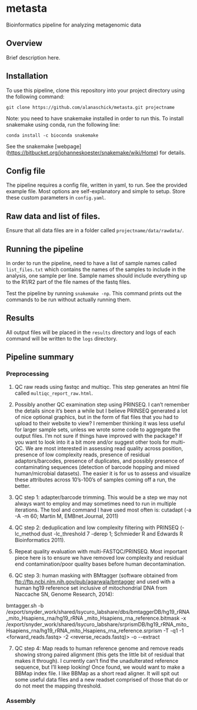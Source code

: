 # metasta

Bioinformatics pipeline for analyzing metagenomic data

## Overview

Brief description here. 

## Installation

To use this pipeline, clone this repository into your project directory using the following command:

```
git clone https://github.com/alanaschick/metasta.git projectname
```

Note: you need to have snakemake installed in order to run this. To install snakemake using conda, run the following line:

```
conda install -c bioconda snakemake
```

See the snakemake [webpage] (https://bitbucket.org/johanneskoester/snakemake/wiki/Home) for details.

## Config file

The pipeline requires a config file, written in yaml, to run. See the provided example file. Most options are self-explanatory and simple to setup. Store these custom parameters in `config.yaml`.

## Raw data and list of files.

Ensure that all data files are in a folder called `projectname/data/rawdata/`. 

## Running the pipeline

In order to run the pipeline, need to have a list of sample names called `list_files.txt` which contains the names of the samples to include in the analysis, one sample per line. Sample names should include everything up to the R1/R2 part of the file names of the fastq files.

Test the pipeline by running `snakemake -np`. This command prints out the commands to be run without actually running them. 

## Results

All output files will be placed in the `results` directory and logs of each command will be written to the `logs` directory.

## Pipeline summary

### Preprocessing

1) QC raw reads using fastqc and multiqc. This step generates an html file called `multiqc_report_raw.html`.

2) Possibly another QC examination step using PRINSEQ. I can’t remember the details since it’s been a while but I believe PRINSEQ generated a lot of nice optional graphics, but in the form of flat files that you had to upload to their website to view? I remember thinking it was less useful for larger sample sets, unless we wrote some code to aggregate the output files. I’m not sure if things have improved with the package? If you want to look into it a bit more and/or suggest other tools for multi-QC. We are most interested in assessing read quality across position, presence of low complexity reads, presence of residual adaptors/barcodes, presence of duplicates, and possibly presence of contaminating sequences (detection of barcode hopping and mixed human/microbial datasets). The easier it is for us to assess and visualize these attributes across 10’s-100’s of samples coming off a run, the better.

3) QC step 1: adapter/barcode trimming. This would be a step we may not always want to employ and may sometimes need to run in multiple iterations. The tool and command I have used most often is:
cutadapt (-a <adapter seq> -A <adapter seq> -m 60; Martin M, EMBnet.Journal, 2011)

4) QC step 2: deduplication and low complexity filtering with PRINSEQ (-lc_method dust -lc_threshold 7 -derep 1; Schmieder R and Edwards R Bioinformatics 2011).

5) Repeat quality evaluation with multi-FASTQC/PRINSEQ. Most important piece here is to ensure we have removed low complexity and residual end contamination/poor quality bases before human decontamination.

6) QC step 3: human masking with BMtagger (software obtained from ftp://ftp.ncbi.nlm.nih.gov/pub/agarwala/bmtagger and used with a human hg19 reference set inclusive of mitochondrial DNA from Naccache SN, Genome Research, 2014):
 
bmtagger.sh -b /export/snyder_work/shared/lsycuro_labshare/dbs/bmtaggerDB/hg19_rRNA_mito_Hsapiens_rna/hg19_rRNA _mito_Hsapiens_rna_reference.bitmask -x /export/snyder_work/shared/lsycuro_labshare/srprismDB/hg19_rRNA_mito_Hsapiens_rna/hg19_rRNA_mito_Hsapiens_rna_reference.srprism -T <temp directory>  -q1 -1 <forward_reads.fastq> -2 <reverse_recads.fastq)> -o  <output directory> --extract
 
7) QC step 4: Map reads to human reference genome and remove reads showing strong paired alignment (this gets the little bit of residual that makes it through). I currently can’t find the unadulterated reference sequence, but I’ll keep looking! Once found, we would want to make a BBMap index file. I like BBMap as a short read aligner. It will spit out some useful data files and a new readset comprised of those that do or do not meet the mapping threshold.

### Assembly


